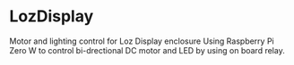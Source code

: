 # LozDisplay
Motor and lighting control for Loz Display enclosure
Using Raspberry Pi Zero W to control bi-drectional DC motor and LED by using on board relay.
